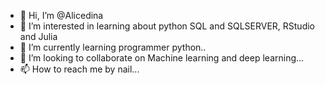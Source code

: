 - 👋 Hi, I’m @Alicedina
- 👀 I’m interested in learning about python  SQL and SQLSERVER, RStudio and Julia
- 🌱 I’m currently learning programmer python..
- 💞️ I’m looking to collaborate on Machine learning and deep learning...
- 📫 How to reach me by nail...


<!---
Alicedina/Alicedina is a ✨ special ✨ repository because its `README.md` (this file) appears on your GitHub profile.
You can click the Preview link to take a look at your changes.
--->
